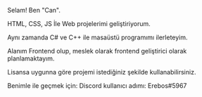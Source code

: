 Selam! Ben "Can".

HTML, CSS, JS İle Web projelerimi geliştiriyorum.

Aynı zamanda C# ve C++ ile masaüstü programımı ilerleteyim.

Alanım Frontend olup, meslek olarak frontend geliştirici olarak planlamaktayım.

Lisansa uygunna göre projemi istediğiniz şekilde kullanabilirsiniz.

Benimle ile geçmek için: Discord kullanıcı adımı: Erebos#5967
